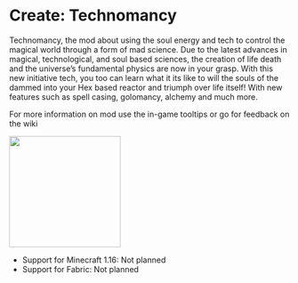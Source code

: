 # Create: Technomancy
Technomancy, the mod about using the soul energy and tech to control the magical world through a form of mad science.
Due to the latest advances in magical, technological, and soul based sciences, the creation of life death and the universe’s fundamental physics are now in your grasp. With this new initiative tech, you too can learn what it its like to will the souls of the dammed into your Hex based reactor and triumph over life itself! With new features such as spell casing, golomancy, alchemy and much more.

For more information on mod use the in-game tooltips or go for feedback on the wiki

[<img src="https://i.imgur.com/aWrjfKJ.jpg" width="200">](https://discord.gg/acQ2tgkW "Feedback & Help")

- Support for Minecraft 1.16: Not planned
- Support for Fabric: Not planned
